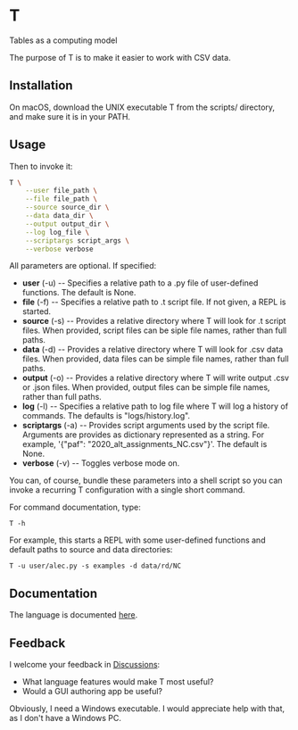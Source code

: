 # T

Tables as a computing model

The purpose of T is to make it easier to work with CSV data.

## Installation

On macOS, download the UNIX executable T from the scripts/ directory, and
make sure it is in your PATH. 

## Usage

Then to invoke it:

```bash
T \
    --user file_path \
    --file file_path \
    --source source_dir \
    --data data_dir \
    --output output_dir \
    --log log_file \
    --scriptargs script_args \
    --verbose verbose
```

All parameters are optional. If specified:

- **user** (-u) -- Specifies a relative path to a .py file of user-defined functions. The default is None.
- **file** (-f) -- Specifies a relative path to .t script file. If not given, a REPL is started.
- **source** (-s) -- Provides a relative directory where T will look for .t script files. When provided, script files can be siple file names, rather than full paths.
- **data** (-d) -- Provides a relative directory where T will look for .csv data files. When provided, data files can be simple file names, rather than full paths.
- **output** (-o) -- Provides a relative directory where T will write output .csv or .json files. When provided, output files can be simple file names, rather than full paths.
- **log** (-l) -- Specifies a relative path to log file where T will log a history of commands. The defaults is "logs/history.log".
- **scriptargs** (-a) -- Provides script arguments used by the script file. Arguments are provides as dictionary represented as a string. For example, '{"paf": "2020_alt_assignments_NC.csv"}'. The default is None.
- **verbose** (-v) -- Toggles verbose mode on.

You can, of course, bundle these parameters into a shell script so you can invoke a recurring T configuration with a single short command.

For command documentation, type:

```
T -h
```

For example, this starts a REPL with some user-defined functions and default paths to source and data directories:

```
T -u user/alec.py -s examples -d data/rd/NC
```

## Documentation

The language is documented [here](https://alecramsay.github.io/T/).

## Feedback

I welcome your feedback in [Discussions](https://github.com/alecramsay/T/discussions/landing):

- What language features would make T most useful?
- Would a GUI authoring app be useful?

Obviously, I need a Windows executable. 
I would appreciate help with that, as I don't have a Windows PC.
